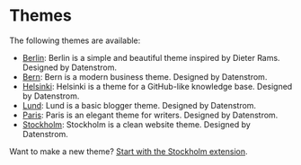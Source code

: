 Themes
======

The following themes are available:

* [Berlin](https://github.com/datenstrom/yellow-extensions/tree/master/themes/berlin): 
  Berlin is a simple and beautiful theme inspired by Dieter Rams. Designed by Datenstrom.
* [Bern](https://github.com/datenstrom/yellow-extensions/tree/master/themes/bern): 
  Bern is a modern business theme. Designed by Datenstrom.
* [Helsinki](https://github.com/datenstrom/yellow-extensions/tree/master/themes/helsinki): 
  Helsinki is a theme for a GitHub-like knowledge base. Designed by Datenstrom.
* [Lund](https://github.com/datenstrom/yellow-extensions/tree/master/themes/lund): 
  Lund is a basic blogger theme. Designed by Datenstrom.
* [Paris](https://github.com/datenstrom/yellow-extensions/tree/master/themes/paris): 
  Paris is an elegant theme for writers. Designed by Datenstrom.
* [Stockholm](https://github.com/datenstrom/yellow-extensions/tree/master/themes/stockholm): 
  Stockholm is a clean website theme. Designed by Datenstrom.

Want to make a new theme? [Start with the Stockholm extension](https://github.com/datenstrom/yellow-extensions/tree/master/themes/stockholm).